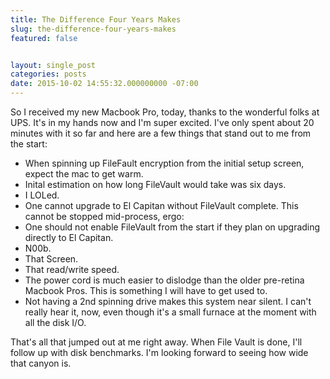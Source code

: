 ```yaml
---
title: The Difference Four Years Makes
slug: the-difference-four-years-makes
featured: false


layout: single_post
categories: posts
date: 2015-10-02 14:55:32.000000000 -07:00
---
```


So I received my new Macbook Pro, today, thanks to the wonderful folks at UPS. It's in my hands now and I'm super excited. I've only spent about 20 minutes with it so far and here are a few things that stand out to me from the start:

- When spinning up FileFault encryption from the initial setup screen, expect the mac to get warm.
- Inital estimation on how long FileVault would take was six days.
- I LOLed.
- One cannot upgrade to El Capitan without FileVault complete. This cannot be stopped mid-process, ergo:
- One should not enable FileVault from the start if they plan on upgrading directly to El Capitan.
- N00b.
- That Screen.
- That read/write speed.
- The power cord is much easier to dislodge than the older pre-retina Macbook Pros. This is something I will have to get used to.
- Not having a 2nd spinning drive makes this system near silent. I can't really hear it, now, even though it's a small furnace at the moment with all the disk I/O.

That's all that jumped out at me right away. When File Vault is done, I'll follow up with disk benchmarks. I'm looking forward to seeing how wide that canyon is.

